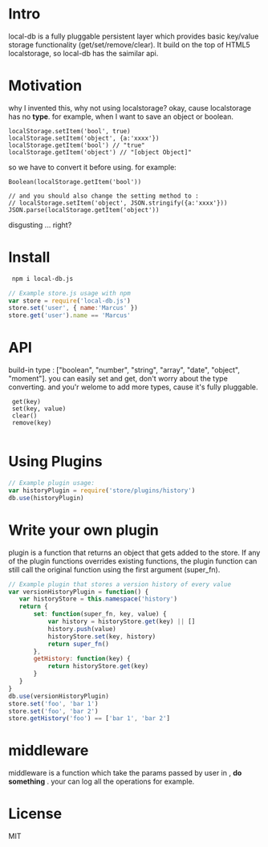 # Intro
local-db is a fully pluggable persistent layer which provides basic key/value storage functionality
(get/set/remove/clear). It build on the top of HTML5 localstorage, so local-db has the saimilar api.

# Motivation
why I invented this, why not using localstorage? okay, cause localstorage has no **type**.
for example, when I want to save an object or boolean.

```
localStorage.setItem('bool', true)
localStorage.setItem('object', {a:'xxxx'})
localStorage.getItem('bool') // "true"
localStorage.getItem('object') // "[object Object]"
```
so we have to convert it before using. for example:

```
Boolean(localStorage.getItem('bool'))

// and you should also change the setting method to :
// localStorage.setItem('object', JSON.stringify({a:'xxxx'}))
JSON.parse(localStorage.getItem('object')) 

```

disgusting ... right?

# Install

```bash
 npm i local-db.js
```

```js
// Example store.js usage with npm
var store = require('local-db.js')
store.set('user', { name:'Marcus' })
store.get('user').name == 'Marcus'

```
# API

build-in type : ["boolean", "number", "string", "array", "date", "object", "moment"].
you can easily set and get, don't worry about the type converting.
and you'r welome to add more types, cause it's fully pluggable.

```
 get(key)
 set(key, value)
 clear()
 remove(key)
 
 ```
 
 # Using Plugins
 
 ```js
 // Example plugin usage:
var historyPlugin = require('store/plugins/history')
db.use(historyPlugin)
 
 ```
 
 # Write your own plugin
 
 plugin is a function that returns an object that gets added to the store. If any of the plugin functions overrides existing functions, 
 the plugin function can still call the original function using the first argument (super_fn).
 
 ```js
 // Example plugin that stores a version history of every value
var versionHistoryPlugin = function() {
	var historyStore = this.namespace('history')
	return {
		set: function(super_fn, key, value) {
			var history = historyStore.get(key) || []
			history.push(value)
			historyStore.set(key, history)
			return super_fn()
		},
		getHistory: function(key) {
			return historyStore.get(key)
		}
	}
}
db.use(versionHistoryPlugin)
store.set('foo', 'bar 1')
store.set('foo', 'bar 2')
store.getHistory('foo') == ['bar 1', 'bar 2']
 ```
 
 # middleware
 middleware is a function which take the params passed by user in , **do something** . your can log all the operations
 for example.
 
 # License
 MIT
